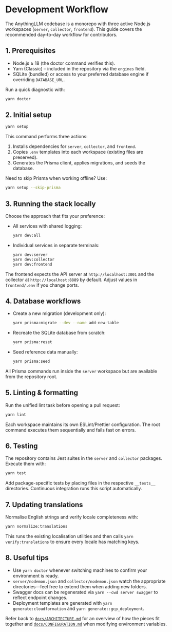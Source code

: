 # Development Workflow

The AnythingLLM codebase is a monorepo with three active Node.js workspaces (`server`, `collector`, `frontend`). This guide covers the recommended day-to-day workflow for contributors.

## 1. Prerequisites

- Node.js ≥ 18 (the doctor command verifies this).
- Yarn (Classic) – included in the repository via the `engines` field.
- SQLite (bundled) or access to your preferred database engine if overriding `DATABASE_URL`.

Run a quick diagnostic with:

```bash
yarn doctor
```

## 2. Initial setup

```bash
yarn setup
```

This command performs three actions:

1. Installs dependencies for `server`, `collector`, and `frontend`.
2. Copies `.env` templates into each workspace (existing files are preserved).
3. Generates the Prisma client, applies migrations, and seeds the database.

Need to skip Prisma when working offline? Use:

```bash
yarn setup --skip-prisma
```

## 3. Running the stack locally

Choose the approach that fits your preference:

- All services with shared logging:
  ```bash
  yarn dev:all
  ```
- Individual services in separate terminals:
  ```bash
  yarn dev:server
  yarn dev:collector
  yarn dev:frontend
  ```

The frontend expects the API server at `http://localhost:3001` and the collector at `http://localhost:8889` by default. Adjust values in `frontend/.env` if you change ports.

## 4. Database workflows

- Create a new migration (development only):
  ```bash
  yarn prisma:migrate --dev --name add-new-table
  ```
- Recreate the SQLite database from scratch:
  ```bash
  yarn prisma:reset
  ```
- Seed reference data manually:
  ```bash
  yarn prisma:seed
  ```

All Prisma commands run inside the `server` workspace but are available from the repository root.

## 5. Linting & formatting

Run the unified lint task before opening a pull request:

```bash
yarn lint
```

Each workspace maintains its own ESLint/Prettier configuration. The root command executes them sequentially and fails fast on errors.

## 6. Testing

The repository contains Jest suites in the `server` and `collector` packages. Execute them with:

```bash
yarn test
```

Add package-specific tests by placing files in the respective `__tests__` directories. Continuous integration runs this script automatically.

## 7. Updating translations

Normalise English strings and verify locale completeness with:

```bash
yarn normalize:translations
```

This runs the existing localisation utilities and then calls `yarn verify:translations` to ensure every locale has matching keys.

## 8. Useful tips

- Use `yarn doctor` whenever switching machines to confirm your environment is ready.
- `server/nodemon.json` and `collector/nodemon.json` watch the appropriate directories—feel free to extend them when adding new folders.
- Swagger docs can be regenerated via `yarn --cwd server swagger` to reflect endpoint changes.
- Deployment templates are generated with `yarn generate:cloudformation` and `yarn generate::gcp_deployment`.

Refer back to [`docs/ARCHITECTURE.md`](./ARCHITECTURE.md) for an overview of how the pieces fit together and [`docs/CONFIGURATION.md`](./CONFIGURATION.md) when modifying environment variables.
